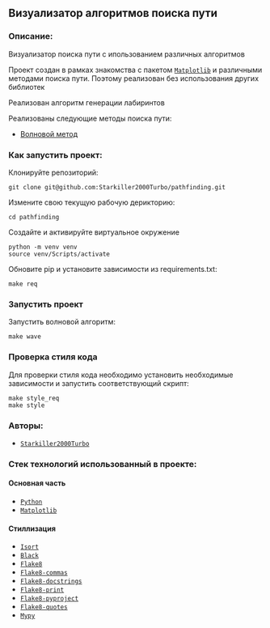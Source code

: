 ## Визуализатор алгоритмов поиска пути
### Описание:

Визуализатор поиска пути с ипользованием различных алгоритмов 

Проект создан в рамках знакомства с пакетом [`Matplotlib`](https://pypi.org/project/matplotlib/) и различными методами поиска пути. Поэтому реализован без использования других библиотек

Реализован алгоритм генерации лабиринтов

Реализованы следующие методы поиска пути:

- [Волновой метод](https://ru.wikipedia.org/wiki/%D0%90%D0%BB%D0%B3%D0%BE%D1%80%D0%B8%D1%82%D0%BC_%D0%9B%D0%B8)


### Как запустить проект:

Клонируйте репозиторий:
```commandline
git clone git@github.com:Starkiller2000Turbo/pathfinding.git
```

Измените свою текущую рабочую дерикторию:
```commandline
cd pathfinding
```

Создайте и активируйте виртуальное окружение

```commandline
python -m venv venv
source venv/Scripts/activate
```

Обновите pip и установите зависимости из requirements.txt:
```commandline
make req
```

### Запустить проект

Запустить волновой алгоритм:
```commandline
make wave
```

### Проверка стиля кода

Для проверки стиля кода необходимо установить необходимые зависимости и запустить соответствующий скрипт:

```
make style_req
make style
```

### Авторы:

- [`Starkiller2000Turbo`](https://github.com/Starkiller2000Turbo)

### Стек технологий использованный в проекте:

#### Основная часть

- [`Python`](https://www.python.org/)
- [`Matplotlib`](https://pypi.org/project/matplotlib/)

#### Стиллизация
 
- [`Isort`](https://pypi.org/project/isort/)
- [`Black`](https://pypi.org/project/black/)
- [`Flake8`](https://pypi.org/project/flake8/)
- [`Flake8-commas`](https://pypi.org/project/flake8-commas/)
- [`Flake8-docstrings`](https://pypi.org/project/flake8-docstrings/)
- [`Flake8-print`](https://pypi.org/project/flake8-print/)
- [`Flake8-pyproject`](https://pypi.org/project/flake8-pyproject/)
- [`Flake8-quotes`](https://pypi.org/project/flake8-quotes/)
- [`Mypy`](https://pypi.org/project/mypy/)